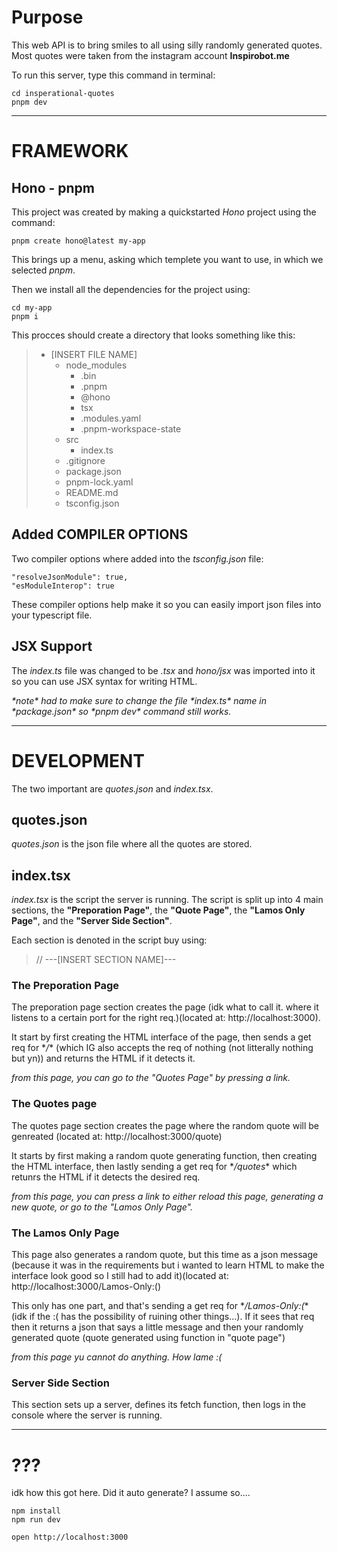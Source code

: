# Purpose

This web API is to bring smiles to all using silly randomly generated quotes. Most quotes were taken from the instagram account **Inspirobot.me**

To run this server, type this command in terminal:

```
cd insperational-quotes
pnpm dev
```



---



# FRAMEWORK

## Hono - pnpm

This project was created by making a quickstarted *Hono* project using the command:

```
pnpm create hono@latest my-app
```

This brings up a menu, asking which templete you want to use, in which we selected *pnpm*.

Then we install all the dependencies for the project using:

```
cd my-app
pnpm i
```

This procces should create a directory that looks something like this:

> - [INSERT FILE NAME]
>   - node_modules
>     - .bin
>     - .pnpm
>     - @hono
>     - tsx
>     - .modules.yaml
>     - .pnpm-workspace-state
>   - src
>     - index.ts
>   - .gitignore
>   - package.json
>   - pnpm-lock.yaml
>   - README.md
>   - tsconfig.json

## Added COMPILER OPTIONS

Two compiler options where added into the *tsconfig.json* file:

```
"resolveJsonModule": true,
"esModuleInterop": true
```

These compiler options help make it so you can easily import json files into your typescript file.

## JSX Support

The *index.ts* file was changed to be *.tsx* and *hono/jsx* was imported into it so you can use JSX syntax for writing HTML.

_\*note\* had to make sure to change the file \*index.ts\* name in \*package.json\* so \*pnpm dev\* command still works._



---


# DEVELOPMENT

The two important are *quotes.json* and *index.tsx*.

## quotes.json

*quotes.json* is the json file where all the quotes are stored.

## index.tsx

*index.tsx* is the script the server is running. The script is split up into 4 main sections, the **"Preporation Page"**, the **"Quote Page"**, the **"Lamos Only Page"**, and the **"Server Side Section"**.

Each section is denoted in the script buy using:

> // ---[INSERT SECTION NAME]---


### The Preporation Page

The preporation page section creates the page (idk what to call it. where it listens to a certain port for the right req.)(located at: http://localhost:3000).  

It start by first creating the HTML interface of the page, then sends a get req for \**/*\* (which IG also accepts the req of nothing (not litterally nothing but yn)) and returns the HTML if it detects it.

*from this page, you can go to the "Quotes Page" by pressing a link.*

### The Quotes page

The quotes page section creates the page where the random quote will be genreated (located at: http://localhost:3000/quote)

It starts by first making a random quote generating function, then creating the HTML interface, then lastly sending a get req for \**/quotes*\* which retunrs the HTML if it detects the desired req.

*from this page, you can press a link to either reload this page, generating a new quote, or go to the "Lamos Only Page".*

### The Lamos Only Page

This page also generates a random quote, but this time as a json message (because it was in the requirements but i wanted to learn HTML to make the interface look good so I still had to add it)(located at: http://localhost:3000/Lamos-Only:()

This only has one part, and that's sending a get req for \**/Lamos-Only:(*\* (idk if the :( has the possibility of ruining other things...). If it sees that req then it returns a json that says a little message and then your randomly generated quote (quote generated using function in "quote page")

*from this page yu cannot do anything. How lame :(*

### Server Side Section

This section sets up a server, defines its fetch function, then logs in the console where the server is running.



---



# ???

idk how this got here. Did it auto generate? I assume so....

```
npm install
npm run dev
```

```
open http://localhost:3000
```
